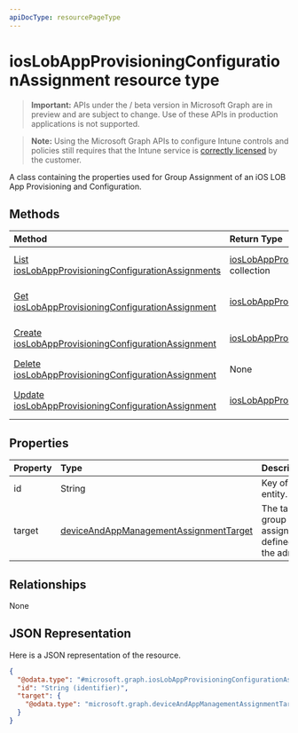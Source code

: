 ```yaml
---
apiDocType: resourcePageType
---
```

# iosLobAppProvisioningConfigurationAssignment resource type

> **Important:** APIs under the / beta version in Microsoft Graph are in preview and are subject to change. Use of these APIs in production applications is not supported.

> **Note:** Using the Microsoft Graph APIs to configure Intune controls and policies still requires that the Intune service is [correctly licensed](https://go.microsoft.com/fwlink/?linkid=839381) by the customer.

A class containing the properties used for Group Assignment of an iOS LOB App Provisioning and Configuration.
## Methods
|Method|Return Type|Description|
|:---|:---|:---|
|[List iosLobAppProvisioningConfigurationAssignments](../api/intune_apps_ioslobappprovisioningconfigurationassignment_list.md)|[iosLobAppProvisioningConfigurationAssignment](../resources/intune_apps_ioslobappprovisioningconfigurationassignment.md) collection|List properties and relationships of the [iosLobAppProvisioningConfigurationAssignment](../resources/intune_apps_ioslobappprovisioningconfigurationassignment.md) objects.|
|[Get iosLobAppProvisioningConfigurationAssignment](../api/intune_apps_ioslobappprovisioningconfigurationassignment_get.md)|[iosLobAppProvisioningConfigurationAssignment](../resources/intune_apps_ioslobappprovisioningconfigurationassignment.md)|Read properties and relationships of the [iosLobAppProvisioningConfigurationAssignment](../resources/intune_apps_ioslobappprovisioningconfigurationassignment.md) object.|
|[Create iosLobAppProvisioningConfigurationAssignment](../api/intune_apps_ioslobappprovisioningconfigurationassignment_create.md)|[iosLobAppProvisioningConfigurationAssignment](../resources/intune_apps_ioslobappprovisioningconfigurationassignment.md)|Create a new [iosLobAppProvisioningConfigurationAssignment](../resources/intune_apps_ioslobappprovisioningconfigurationassignment.md) object.|
|[Delete iosLobAppProvisioningConfigurationAssignment](../api/intune_apps_ioslobappprovisioningconfigurationassignment_delete.md)|None|Deletes a [iosLobAppProvisioningConfigurationAssignment](../resources/intune_apps_ioslobappprovisioningconfigurationassignment.md).|
|[Update iosLobAppProvisioningConfigurationAssignment](../api/intune_apps_ioslobappprovisioningconfigurationassignment_update.md)|[iosLobAppProvisioningConfigurationAssignment](../resources/intune_apps_ioslobappprovisioningconfigurationassignment.md)|Update the properties of a [iosLobAppProvisioningConfigurationAssignment](../resources/intune_apps_ioslobappprovisioningconfigurationassignment.md) object.|

## Properties
|Property|Type|Description|
|:---|:---|:---|
|id|String|Key of the entity.|
|target|[deviceAndAppManagementAssignmentTarget](../resources/intune_shared_deviceandappmanagementassignmenttarget.md)|The target group assignment defined by the admin.|

## Relationships
None
## JSON Representation
Here is a JSON representation of the resource.
<!-- {
  "blockType": "resource",
  "keyProperty": "id",
  "@odata.type": "microsoft.graph.iosLobAppProvisioningConfigurationAssignment"
}
-->
``` json
{
  "@odata.type": "#microsoft.graph.iosLobAppProvisioningConfigurationAssignment",
  "id": "String (identifier)",
  "target": {
    "@odata.type": "microsoft.graph.deviceAndAppManagementAssignmentTarget"
  }
}
```






